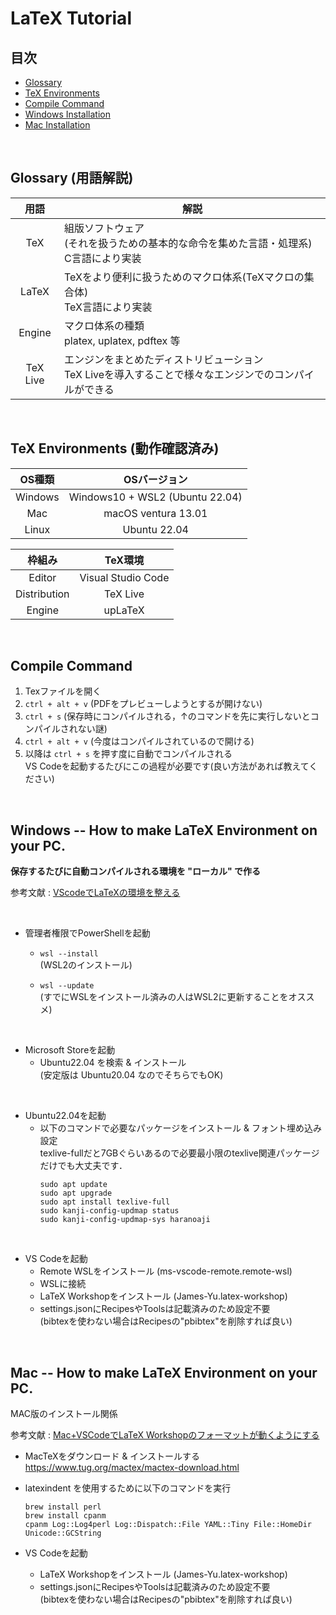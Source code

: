 # LaTeX Tutorial

## 目次
- [Glossary](#glossary-用語解説)
- [TeX Environments](#tex-environments-動作確認済み)
- [Compile Command](#compile-command)
- [Windows Installation](#windows----how-to-make-latex-environment-on-your-pc)
- [Mac Installation](#mac----how-to-make-latex-environment-on-your-pc)

<br>

## Glossary (用語解説)

| 用語 | 解説 | 
| :-: | --- |
| TeX | 組版ソフトウェア<br>(それを扱うための基本的な命令を集めた言語・処理系)<br>C言語により実装| 
| LaTeX | TeXをより便利に扱うためのマクロ体系(TeXマクロの集合体)<br>TeX言語により実装| 
| Engine | マクロ体系の種類<br>platex, uplatex, pdftex 等
| TeX Live | エンジンをまとめたディストリビューション<br>TeX Liveを導入することで様々なエンジンでのコンパイルができる | 

<br>

## TeX Environments (動作確認済み)

| OS種類 | OSバージョン | 
| :-: | :-: |
| Windows | Windows10 + WSL2 (Ubuntu 22.04) |
| Mac | macOS ventura 13.01 |
| Linux | Ubuntu 22.04 | 

| 枠組み | TeX環境 | 
| :-: | :-: |
| Editor | Visual Studio Code |
| Distribution | TeX Live | 
| Engine | upLaTeX | 



<br>

## Compile Command
1. Texファイルを開く
2. ```ctrl + alt + v``` (PDFをプレビューしようとするが開けない)
3. ```ctrl + s``` (保存時にコンパイルされる，↑のコマンドを先に実行しないとコンパイルされない謎)
4. ```ctrl + alt + v``` (今度はコンパイルされているので開ける)
5. 以降は ```ctrl + s``` を押す度に自動でコンパイルされる <br>
	VS Codeを起動するたびにこの過程が必要です(良い方法があれば教えてください)

<br>

## Windows -- How to make LaTeX Environment on your PC.

**保存するたびに自動コンパイルされる環境を "ローカル" で作る** <br>

参考文献 : [VScodeでLaTeXの環境を整える](https://www.takameron.info/post/vscode_latex/ "hoge")


<br>

- 管理者権限でPowerShellを起動 <br>
	- ```wsl --install``` <br>
	(WSL2のインストール)

	- ```wsl --update``` <br>
	(すでにWSLをインストール済みの人はWSL2に更新することをオススメ)

<br>

- Microsoft Storeを起動
	- Ubuntu22.04 を検索 & インストール <br>
	(安定版は Ubuntu20.04 なのでそちらでもOK)

<br>

- Ubuntu22.04を起動
	- 以下のコマンドで必要なパッケージをインストール & フォント埋め込み設定 <br>
	  texlive-fullだと7GBぐらいあるので必要最小限のtexlive関連パッケージだけでも大丈夫です．
		```
		sudo apt update
		sudo apt upgrade
		sudo apt install texlive-full
		sudo kanji-config-updmap status
		sudo kanji-config-updmap-sys haranoaji
		``` 
	<!-- - ~/.latexmkrc 作成して以下をコピペ
		```
		#!/usr/bin/env perl
		$latex            = 'uplatex -shell-escape -kanji=utf8 -synctex=1 -halt-on-error -interaction=nonstopmode -file-line-error %O %S';
		$latex_silent     = 'uplatex -shell-escape -kanji=utf8 -synctex=1 -halt-on-error -interaction=batchmode %O %S';
		$bibtex           = 'pbibtex %O %S';
		$biber            = 'biber --bblencoding=utf8 -u -U --output_safechars';
		$dvipdf           = 'dvipdfmx %O -o %D %S';
		$makeindex        = 'mendex %O -o %D %S';
		$max_repeat       = 5;
		$pdf_mode         = 3;
		$pvc_view_file_via_temporary = 0;
		$ENV{TZ} = 'Asia/Tokyo';
		$ENV{OPENTYPEFONTS} = '/usr/share/fonts//:';
		$ENV{TTFONTS} = '/usr/share/fonts//:';
		
		# clean up
		$clean_full_ext = "%R.synctex.gz"
		``` -->

<br>

- VS Codeを起動
	- Remote WSLをインストール (ms-vscode-remote.remote-wsl)
	- WSLに接続
	- LaTeX Workshopをインストール (James-Yu.latex-workshop)
	- settings.jsonにRecipesやToolsは記載済みのため設定不要　<br>
	(bibtexを使わない場合はRecipesの"pbibtex"を削除すれば良い)

<br>

## Mac -- How to make LaTeX Environment on your PC.

MAC版のインストール関係

参考文献 : [Mac+VSCodeでLaTeX Workshopのフォーマットが動くようにする](https://zenn.dev/ganariya/articles/vscode-latex-indent)

- MacTeXをダウンロード & インストールする <br>
	https://www.tug.org/mactex/mactex-download.html

<!-- - ~/.latexmkrc 作成して以下をコピペ
	```
	#!/usr/bin/env perl
	$latex            = 'uplatex -shell-escape -kanji=utf8 -synctex=1 -halt-on-error -interaction=nonstopmode -file-line-error %O %S';
	$latex_silent     = 'uplatex -shell-escape -kanji=utf8 -synctex=1 -halt-on-error -interaction=batchmode %O %S';
	$bibtex           = 'pbibtex %O %S';
	$biber            = 'biber --bblencoding=utf8 -u -U --output_safechars';
	$dvipdf           = 'dvipdfmx %O -o %D %S';
	$makeindex        = 'mendex %O -o %D %S';
	$max_repeat       = 5;
	$pdf_mode         = 3;
	$pvc_view_file_via_temporary = 0;
	$ENV{TZ} = 'Asia/Tokyo';
	$ENV{OPENTYPEFONTS} = '/usr/share/fonts//:';
	$ENV{TTFONTS} = '/usr/share/fonts//:';
	
	# clean up
	$clean_full_ext = "%R.synctex.gz"
	``` -->

- latexindent を使用するために以下のコマンドを実行
	```
	brew install perl
	brew install cpanm
	cpanm Log::Log4perl Log::Dispatch::File YAML::Tiny File::HomeDir Unicode::GCString
	```

- VS Codeを起動
	- LaTeX Workshopをインストール (James-Yu.latex-workshop)
	- settings.jsonにRecipesやToolsは記載済みのため設定不要 <br>
	(bibtexを使わない場合はRecipesの"pbibtex"を削除すれば良い)
